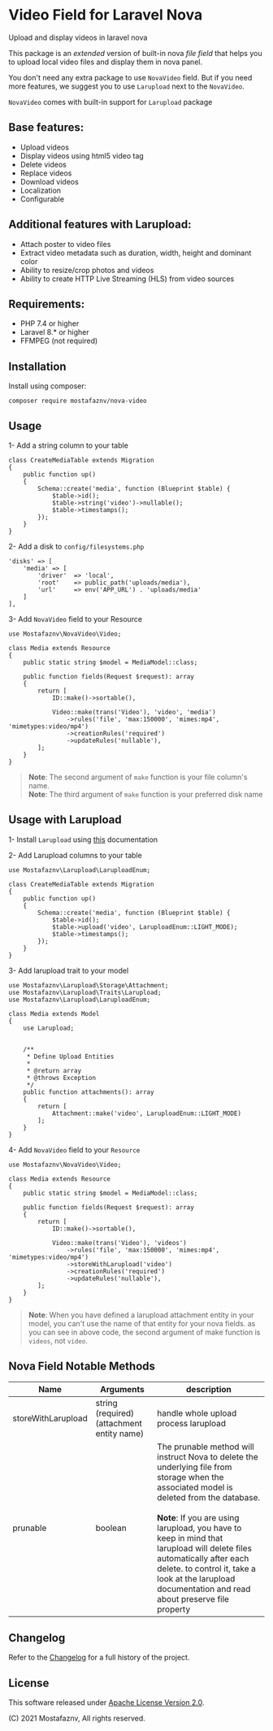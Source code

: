 # Video Field for Laravel Nova

Upload and display videos in laravel nova

This package is an *extended* version of built-in nova *file field* that helps you to upload local video files and display them in nova panel.

You don't need any extra package to use `NovaVideo` field. But if you need more features, we suggest you to use `Larupload` next to the `NovaVideo`.

`NovaVideo` comes with built-in support for `Larupload` package


## Base features:

- Upload videos
- Display videos using html5 video tag
- Delete videos
- Replace videos
- Download videos
- Localization
- Configurable


## Additional features with Larupload:

- Attach poster to video files
- Extract video metadata such as duration, width, height and dominant color
- Ability to resize/crop photos and videos
- Ability to create HTTP Live Streaming (HLS) from video sources


## Requirements:

- PHP 7.4 or higher
- Laravel 8.* or higher
- FFMPEG (not required)


## Installation

Install using composer:

```
composer require mostafaznv/nova-video
```


## Usage

1- Add a string column to your table

```
class CreateMediaTable extends Migration
{
    public function up()
    {
        Schema::create('media', function (Blueprint $table) {
            $table->id();
            $table->string('video')->nullable();
            $table->timestamps();
        });
    }
}
```

2- Add a disk to `config/filesystems.php`

```
'disks' => [
    'media' => [
        'driver'  => 'local',
        'root'    => public_path('uploads/media'),
        'url'     => env('APP_URL') . 'uploads/media'
    ]
],
```

3- Add `NovaVideo` field to your Resource

```
use Mostafaznv\NovaVideo\Video;

class Media extends Resource
{
    public static string $model = MediaModel::class;

    public function fields(Request $request): array
    {
        return [
            ID::make()->sortable(),

            Video::make(trans('Video'), 'video', 'media')
                ->rules('file', 'max:150000', 'mimes:mp4', 'mimetypes:video/mp4')
                ->creationRules('required')
                ->updateRules('nullable'),
        ];
    }
}
```

> **Note**: The second argument of `make` function is your file column's name.  
> **Note**: The third argument of `make` function is your preferred disk name


## Usage with Larupload

1- Install `Larupload` using [this](https://github.com/mostafaznv/larupload/#installation) documentation

2- Add Larupload columns to your table

```
use Mostafaznv\Larupload\LaruploadEnum;

class CreateMediaTable extends Migration
{
    public function up()
    {
        Schema::create('media', function (Blueprint $table) {
            $table->id();
            $table->upload('video', LaruploadEnum::LIGHT_MODE);
            $table->timestamps();
        });
    }
}
```

3- Add larupload trait to your model

```
use Mostafaznv\Larupload\Storage\Attachment;
use Mostafaznv\Larupload\Traits\Larupload;
use Mostafaznv\Larupload\LaruploadEnum;

class Media extends Model
{
    use Larupload;


    /**
     * Define Upload Entities
     *
     * @return array
     * @throws Exception
     */
    public function attachments(): array
    {
        return [
            Attachment::make('video', LaruploadEnum::LIGHT_MODE)
        ];
    }
}
```

4- Add `NovaVideo` field to your `Resource`

```
use Mostafaznv\NovaVideo\Video;

class Media extends Resource
{
    public static string $model = MediaModel::class;

    public function fields(Request $request): array
    {
        return [
            ID::make()->sortable(),

            Video::make(trans('Video'), 'videos')
                ->rules('file', 'max:150000', 'mimes:mp4', 'mimetypes:video/mp4')
                ->storeWithLarupload('video')
                ->creationRules('required')
                ->updateRules('nullable'),
        ];
    }
}
```

> **Note**: When you have defined a larupload attachment entity in your model, you can't use the name of that entity for your nova fields. as you can see in above code, the second argument of make function is `videos`, not `video`.


## Nova Field Notable Methods
| Name               | Arguments                                  | description                                                                                                                                                                                                                                                                                                                                                                         |
|--------------------|--------------------------------------------|-------------------------------------------------------------------------------------------------------------------------------------------------------------------------------------------------------------------------------------------------------------------------------------------------------------------------------------------------------------------------------------|
| storeWithLarupload | string (required) (attachment entity name) | handle whole upload process larupload                                                                                                                                                                                                                                                                                                                                               |
| prunable           | boolean                                    | The prunable method will instruct Nova to delete the underlying file from storage when the associated model is deleted from the database.<br><br> **Note**: If you are using larupload, you have to keep in mind that larupload will delete files automatically after each delete. to control it, take a look at the larupload documentation and read about preserve file property  |



## Changelog
Refer to the [Changelog](CHANGELOG.md) for a full history of the project.

## License
This software released under [Apache License Version 2.0](LICENSE.txt).

(C) 2021 Mostafaznv, All rights reserved.
